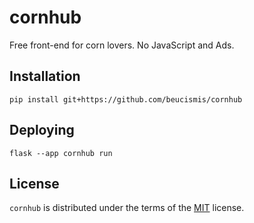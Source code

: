 # cornhub

Free front-end for corn lovers. No JavaScript and Ads.

## Installation

```
pip install git+https://github.com/beucismis/cornhub
```

## Deploying

```
flask --app cornhub run
```

## License

`cornhub` is distributed under the terms of the [MIT](LICENSE.txt) license.
